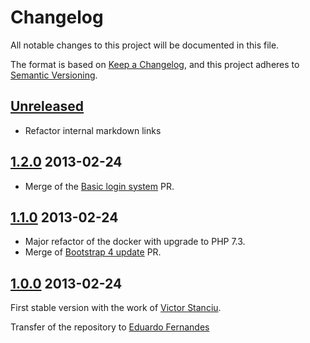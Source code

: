 # Changelog
All notable changes to this project will be documented in this file.

The format is based on [Keep a Changelog](https://keepachangelog.com/en/1.0.0/),
and this project adheres to [Semantic Versioning](https://semver.org/spec/v2.0.0.html).

## [Unreleased]

- Refactor internal markdown links

## [1.2.0] 2013-02-24

- Merge of the [Basic login system](https://github.com/devaneando/Wikitten/pull/90) PR.

## [1.1.0] 2013-02-24

- Major refactor of the docker with upgrade to PHP 7.3.
- Merge of [Bootstrap 4 update](https://github.com/devaneando/Wikitten/pull/93) PR.

## [1.0.0] 2013-02-24

First stable version with the work of [Victor Stanciu](vic.stanciu@gmail.com).

Transfer of the repository to [Eduardo Fernandes](edu.fernandes.pt@gmail.com)

[Unreleased]: https://github.com/devaneando/Wikitten/compare/v1.1.0...HEAD
[1.3.0]: https://github.com/devaneando/Wikitten/compare/v1.2.0...v1.3.0
[1.2.0]: https://github.com/devaneando/Wikitten/compare/v1.1.0...v1.2.0
[1.1.0]: https://github.com/devaneando/Wikitten/compare/v1.0.0...v1.1.0
[1.0.0]: https://github.com/devaneando/Wikitten/releases/tag/v1.0.0

